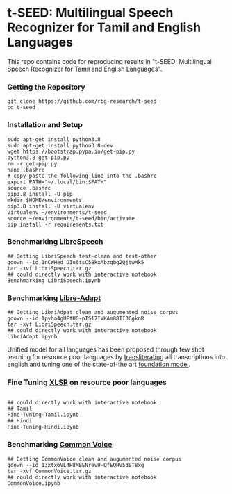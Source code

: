 # t-SEED: Multilingual Speech Recognizer for Tamil and English Languages
This repo contains code for reproducing results in "t-SEED: Multilingual Speech Recognizer for Tamil and English Languages".

### Getting the Repository
```angular2html
git clone https://github.com/rbg-research/t-seed
cd t-seed
```

### Installation and Setup
```angular2html
sudo apt-get install python3.8
sudo apt-get install python3.8-dev
wget https://bootstrap.pypa.io/get-pip.py
python3.8 get-pip.py
rm -r get-pip.py
nano .bashrc
# copy paste the following line into the .bashrc
export PATH="~/.local/bin:$PATH"
source .bashrc
pip3.8 install -U pip
mkdir $HOME/environments
pip3.8 install -U virtualenv
virtualenv ~/environments/t-seed
source ~/environments/t-seed/bin/activate
pip install -r requirements.txt
```

### Benchmarking [LibreSpeech](https://www.openslr.org/12/)

```angular2html
## Getting LibriSpeech test-clean and test-other
gdown --id 1nCWHed_DIo6tsC5BkxAbzqbg2QjtwMk5
tar -xvf LibriSpeech.tar.gz
## could directly work with interactive notebook
Benchmarking LibriSpeech.ipynb
```

### Benchmarking [Libre-Adapt](https://github.com/akhilmathurs/libriadapt)

```angular2html
## Getting LibriAdpat clean and augumented noise corpus
gdown --id 1pyha4gUFtUG-pIS17IVKAm88II3GgknR
tar -xvf LibriSpeech.tar.gz
## could directly work with interactive notebook
LibriAdapt.ipynb
```

Unified model for all languages has been proposed through few shot learning for resource poor languages by [transliterating](https://arxiv.org/abs/1611.06722) all transcriptions into english and tuning one of the state-of-the art [foundation model](https://huggingface.co/transformers/model_doc/xlsr_wav2vec2.html).

### Fine Tuning [XLSR](https://arxiv.org/abs/2006.13979) on resource poor languages
```angular2html

## could directly work with interactive notebook
## Tamil
Fine-Tuning-Tamil.ipynb
## Hindi
Fine-Tuning-Hindi.ipynb
```

### Benchmarking [Common Voice](https://commonvoice.mozilla.org/en/datasets)
```angular2html
## Getting CommonVoice clean and augumented noise corpus
gdown --id 13xtx6VL4H8MBENrev9-QfEQHV5dST8xg
tar -xvf CommonVoice.tar.gz
## could directly work with interactive notebook
CommonVoice.ipynb
```
